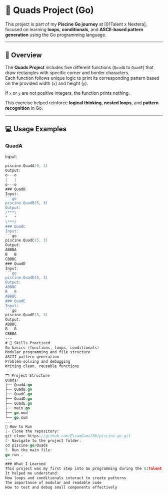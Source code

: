 # 🧩 Quads Project (Go)

This project is part of my **Piscine Go journey** at [01Talent x Nextera],
focused on learning **loops**, **conditionals**, and **ASCII-based pattern generation** using the Go programming language.

---

## 🧠 Overview
The **Quads Project** includes five different functions (`QuadA` to `QuadE`) that draw rectangles with specific corner and border characters.  
Each function follows unique logic to print its corresponding pattern based on the provided width (`x`) and height (`y`).

If `x` or `y` are not positive integers, the function prints nothing.

This exercise helped reinforce **logical thinking**, **nested loops**, and **pattern recognition** in Go.

---

## 💻 Usage Examples

### QuadA
Input:
```go
piscine.QuadA(5, 3)
Output:
o---o
|   |
o---o
### QuadB
Input:
```go
piscine.QuadB(5, 3)
Output:
/***\
*   *
\***/
### QuadC
Input:
```go
piscine.QuadC(5, 3)
Output:
ABBBA
B   B
CBBBC
### QuadD
Input:
```go
piscine.QuadD(5, 3)
Output:
ABBBC
B   B
ABBBC
### QuadE
Input:
```go
piscine.QuadE(5, 3)
Output:
ABBBC
B   B
CBBBA
---
# 🧩 Skills Practiced
Go basics (functions, loops, conditionals)
Modular programming and file structure
ASCII pattern generation
Problem-solving and debugging
Writing clean, reusable functions
---
🗂️ Project Structure
Quads/
├── QuadA.go
├── QuadB.go
├── QuadC.go
├── QuadD.go
├── QuadE.go
├── main.go
├── go.mod
└── go.sum
---
🚀 How to Run
1- Clone the repository:
git clone https://github.com/EssamGamal88/piscine-go.git
2- Navigate to the project folder:
cd piscine-go/Quads
3- Run the main file:
go run .
---
### What I Learned
This project was my first step into Go programming during the 01Talent x Nextera Piscine.
It helped me understand:
How loops and conditionals interact to create patterns
The importance of modular and readable code
How to test and debug small components effectively
